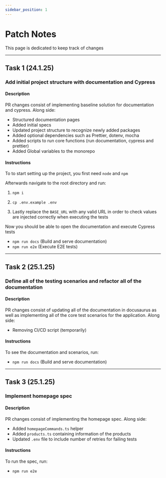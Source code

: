 ```yaml
---
sidebar_position: 1
---
```


# Patch Notes

This page is dedicated to keep track of changes

---

## Task 1 (24.1.25)

### Add initial project structure with documentation and Cypress

#### Description

PR changes consist of implementing baseline solution for documentation and cypress. Along side:
- Structured documentation pages
- Added initial specs
- Updated project structure to recognize newly added packages
- Added optional dependencies such as Prettier, dotenv, mocha
- Added scripts to run core functions (run documentation, cypress and prettier)
- Added Global variables to the monorepo

#### Instructions

To to start setting up the project, you first need `node` and `npm`

Afterwards navigate to the root directory and run:

1. `npm i`

2. `cp .env.example .env`

3. Lastly replace the `BASE_URL`  with any valid URL in order to check values are injected correctly when executing the tests

Now you should be able to open the documentation and execute Cypress tests

- `npm run docs` (Build and serve documentation)
- `npm run e2e` (Execute E2E tests)

---

## Task 2 (25.1.25)

### Define all of the testing scenarios and refactor all of the documentation

#### Description

PR changes consist of updating all of the documentation in docusaurus as well as implementing all of the core test scenarios for the application. Along side:
- Removing CI/CD script (temporarily)

#### Instructions

To see the documentation and scenarios, run:

- `npm run docs` (Build and serve documentation)

---

## Task 3 (25.1.25)

### Implement homepage spec

#### Description

PR changes consist of implementing the homepage spec. Along side:
- Added `homepageCommands.ts` helper
- Added `products.ts` containing information of the products
- Updated `.env` file to include number of retries for failing tests

#### Instructions

To run the spec, run:

- `npm run e2e`